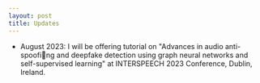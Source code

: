 ```yaml
---
layout: post
title: Updates
---
```


* August 2023:  I will be offering tutorial on "Advances in audio anti-spoofing and deepfake detection using graph neural networks
and self-supervised learning" at INTERSPEECH 2023 Conference, Dublin, Ireland.

  
